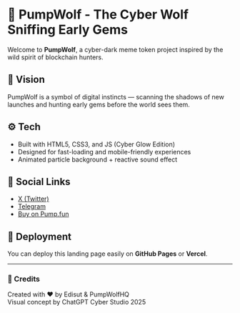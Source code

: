 # 🐺 PumpWolf - The Cyber Wolf Sniffing Early Gems
Welcome to **PumpWolf**, a cyber-dark meme token project inspired by the wild spirit of blockchain hunters.

## 🌌 Vision
PumpWolf is a symbol of digital instincts — scanning the shadows of new launches and hunting early gems before the world sees them.

## ⚙️ Tech
- Built with HTML5, CSS3, and JS (Cyber Glow Edition)
- Designed for fast-loading and mobile-friendly experiences
- Animated particle background + reactive sound effect

## 🔗 Social Links
- [X (Twitter)](https://x.com/PumpWolfHQ)
- [Telegram](https://t.me/PumpWolfHQ)
- [Buy on Pump.fun](https://pump.fun)

## 🚀 Deployment
You can deploy this landing page easily on **GitHub Pages** or **Vercel**.

---

### 🧠 Credits
Created with ❤️ by Edisut & PumpWolfHQ  
Visual concept by ChatGPT Cyber Studio 2025
